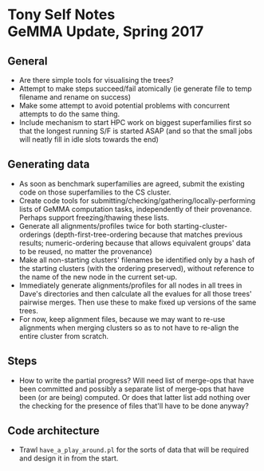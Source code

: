 Tony Self Notes<br>GeMMA Update, Spring 2017
==

General
--

 * Are there simple tools for visualising the trees?
 * Attempt to make steps succeed/fail atomically (ie generate file to temp filename and rename on success)
 * Make some attempt to avoid potential problems with concurrent attempts to do the same thing.
 * Include mechanism to start HPC work on biggest superfamilies first so that the longest running S/F is started ASAP (and so that the small jobs will neatly fill in idle slots towards the end)

Generating data
--

 * As soon as benchmark superfamilies are agreed, submit the existing code on those superfamilies to the CS cluster.
 * Create code tools for submitting/checking/gathering/locally-performing lists of GeMMA computation tasks, independently of their provenance. Perhaps support freezing/thawing these lists.
 * Generate all alignments/profiles twice for both starting-cluster-orderings (depth-first-tree-ordering because that matches previous results; numeric-ordering because that allows equivalent groups' data to be reused, no matter the provenance)
 * Make all non-starting clusters' filenames be identified only by a hash of the starting clusters (with the ordering preserved), without reference to the name of the new node in the current set-up.
 * Immediately generate alignments/profiles for all nodes in all trees in Dave's directories and then calculate all the evalues for all those trees' pairwise merges. Then use these to make fixed up versions of the same trees.
 * For now, keep alignment files, because we may want to re-use alignments when merging clusters so as to not have to re-align the entire cluster from scratch.

Steps
--

 * How to write the partial progress? Will need list of merge-ops that have been committed and possibly a separate list of merge-ops that have been (or are being) computed. Or does that latter list add nothing over the checking for the presence of files that'll have to be done anyway?

Code architecture
--

 * Trawl `have_a_play_around.pl` for the sorts of data that will be required and design it in from the start.

